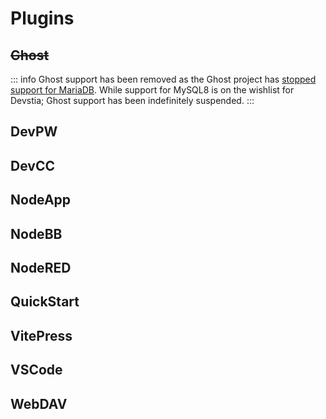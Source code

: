 # Plugins

## ~~Ghost~~
::: info
Ghost support has been removed as the Ghost project has [stopped support for MariaDB](https://forum.ghost.org/t/is-the-latest-version-cant-be-installed-with-mariadb-anymore/34241). While support for MySQL8 is on the wishlist for Devstia; Ghost support has been indefinitely suspended. 
:::

## DevPW

## DevCC

## NodeApp

## NodeBB

## NodeRED

## QuickStart

## VitePress

## VSCode

## WebDAV

